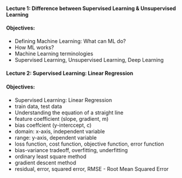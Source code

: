 #### Lecture 1: Difference between Supervised Learning & Unsupervised Learning
#### Objectives:
- Defining Machine Learning: What can ML do?
- How ML works?
- Machine Learning terminologies
- Supervised Learning, Unsupervised Learning, Deep Learning

#### Lecture 2: Supervised Learning: Linear Regression
#### Objectives:
- Supervised Learning: Linear Regression
- train data, test data
- Understanding the equation of a straight line
- feature coefficient (slope, gradient, m)
- bias coeffcient (y-interccept, c)
- domain: x-axis, independent variable
- range: y-axis, dependent variable
- loss function, cost function, objective function, error function
- bias-variance tradeoff, overfitting, underfitting
- ordinary least square method
- gradient descent method
- residual, error, squared error, RMSE - Root Mean Squared Error
